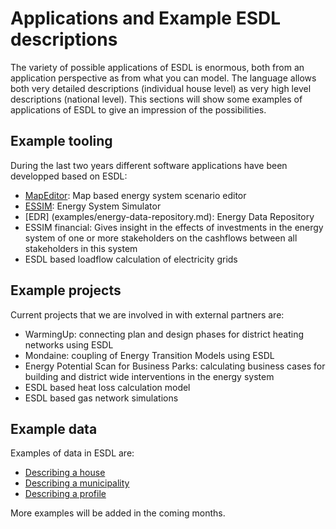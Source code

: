 # Applications and Example ESDL descriptions

The variety of possible applications of ESDL is enormous, both from an application perspective as from what you can model. The language allows both very detailed descriptions \(individual house level\) as very high level descriptions \(national level\). This sections will show some examples of applications of ESDL to give an impression of the possibilities.

## Example tooling

During the last two years different software applications have been developped based on ESDL:

* [MapEditor](examples/mapeditor.md): Map based energy system scenario editor
* [ESSIM](examples/essim.md): Energy System Simulator
* [EDR] (examples/energy-data-repository.md): Energy Data Repository
* ESSIM financial: Gives insight in the effects of investments in the energy system of one or more stakeholders on the cashflows between all stakeholders in this system
* ESDL based loadflow calculation of electricity grids

## Example projects

Current projects that we are involved in with external partners are:

* WarmingUp: connecting plan and design phases for district heating networks using ESDL
* Mondaine: coupling of Energy Transition Models using ESDL
* Energy Potential Scan for Business Parks: calculating business cases for building and district wide interventions in the energy system
* ESDL based heat loss calculation model
* ESDL based gas network simulations

## Example data

Examples of data in ESDL are:

* [Describing a house](describing-a-house.md)
* [Describing a municipality](describing-a-municipality.md)
* [Describing a profile](describing-a-profile.md)

More examples will be added in the coming months.


